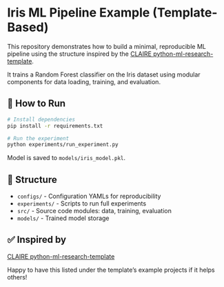 # Iris ML Pipeline Example (Template-Based)

This repository demonstrates how to build a minimal, reproducible ML pipeline using the structure inspired by the [CLAIRE python-ml-research-template](https://github.com/CLAIRE-Labo/python-ml-research-template).

It trains a Random Forest classifier on the Iris dataset using modular components for data loading, training, and evaluation.

## 🔧 How to Run

```bash
# Install dependencies
pip install -r requirements.txt

# Run the experiment
python experiments/run_experiment.py
```

Model is saved to `models/iris_model.pkl`.

## 📁 Structure

- `configs/` - Configuration YAMLs for reproducibility
- `experiments/` - Scripts to run full experiments
- `src/` - Source code modules: data, training, evaluation
- `models/` - Trained model storage

## ✅ Inspired by

[CLAIRE python-ml-research-template](https://github.com/CLAIRE-Labo/python-ml-research-template)

Happy to have this listed under the template’s example projects if it helps others!

